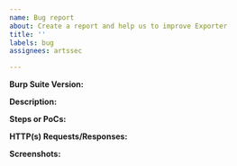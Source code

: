 ```yaml
---
name: Bug report
about: Create a report and help us to improve Exporter
title: ''
labels: bug
assignees: artssec

---
```


**Burp Suite Version:**

**Description:**

**Steps or PoCs:**

**HTTP(s) Requests/Responses:**

**Screenshots:**
